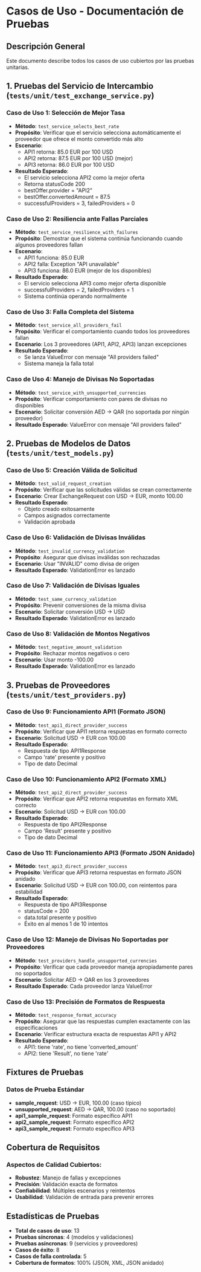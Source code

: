 # Casos de Uso - Documentación de Pruebas

## Descripción General

Este documento describe todos los casos de uso cubiertos por las pruebas unitarias.

## 1. Pruebas del Servicio de Intercambio (`tests/unit/test_exchange_service.py`)

### **Caso de Uso 1: Selección de Mejor Tasa**

- **Método**: `test_service_selects_best_rate`
- **Propósito**: Verificar que el servicio selecciona automáticamente el proveedor que ofrece el monto convertido más
  alto
- **Escenario**:
    - API1 retorna: 85.0 EUR por 100 USD
    - API2 retorna: 87.5 EUR por 100 USD (mejor)
    - API3 retorna: 86.0 EUR por 100 USD
- **Resultado Esperado**:
    - El servicio selecciona API2 como la mejor oferta
    - Retorna statusCode 200
    - bestOffer.provider = "API2"
    - bestOffer.convertedAmount = 87.5
    - successfulProviders = 3, failedProviders = 0

### **Caso de Uso 2: Resiliencia ante Fallas Parciales**

- **Método**: `test_service_resilience_with_failures`
- **Propósito**: Demostrar que el sistema continúa funcionando cuando algunos proveedores fallan
- **Escenario**:
    - API1 funciona: 85.0 EUR
    - API2 falla: Exception "API unavailable"
    - API3 funciona: 86.0 EUR (mejor de los disponibles)
- **Resultado Esperado**:
    - El servicio selecciona API3 como mejor oferta disponible
    - successfulProviders = 2, failedProviders = 1
    - Sistema continúa operando normalmente

### **Caso de Uso 3: Falla Completa del Sistema**

- **Método**: `test_service_all_providers_fail`
- **Propósito**: Verificar el comportamiento cuando todos los proveedores fallan
- **Escenario**: Los 3 proveedores (API1, API2, API3) lanzan excepciones
- **Resultado Esperado**:
    - Se lanza ValueError con mensaje "All providers failed"
    - Sistema maneja la falla total

### **Caso de Uso 4: Manejo de Divisas No Soportadas**

- **Método**: `test_service_with_unsupported_currencies`
- **Propósito**: Verificar comportamiento con pares de divisas no disponibles
- **Escenario**: Solicitar conversión AED → QAR (no soportada por ningún proveedor)
- **Resultado Esperado**: ValueError con mensaje "All providers failed"

## 2. Pruebas de Modelos de Datos (`tests/unit/test_models.py`)

### **Caso de Uso 5: Creación Válida de Solicitud**

- **Método**: `test_valid_request_creation`
- **Propósito**: Verificar que las solicitudes válidas se crean correctamente
- **Escenario**: Crear ExchangeRequest con USD → EUR, monto 100.00
- **Resultado Esperado**:
    - Objeto creado exitosamente
    - Campos asignados correctamente
    - Validación aprobada

### **Caso de Uso 6: Validación de Divisas Inválidas**

- **Método**: `test_invalid_currency_validation`
- **Propósito**: Asegurar que divisas inválidas son rechazadas
- **Escenario**: Usar "INVALID" como divisa de origen
- **Resultado Esperado**: ValidationError es lanzado

### **Caso de Uso 7: Validación de Divisas Iguales**

- **Método**: `test_same_currency_validation`
- **Propósito**: Prevenir conversiones de la misma divisa
- **Escenario**: Solicitar conversión USD → USD
- **Resultado Esperado**: ValidationError es lanzado

### **Caso de Uso 8: Validación de Montos Negativos**

- **Método**: `test_negative_amount_validation`
- **Propósito**: Rechazar montos negativos o cero
- **Escenario**: Usar monto -100.00
- **Resultado Esperado**: ValidationError es lanzado

## 3. Pruebas de Proveedores (`tests/unit/test_providers.py`)

### **Caso de Uso 9: Funcionamiento API1 (Formato JSON)**

- **Método**: `test_api1_direct_provider_success`
- **Propósito**: Verificar que API1 retorna respuestas en formato correcto
- **Escenario**: Solicitud USD → EUR con 100.00
- **Resultado Esperado**:
    - Respuesta de tipo API1Response
    - Campo 'rate' presente y positivo
    - Tipo de dato Decimal

### **Caso de Uso 10: Funcionamiento API2 (Formato XML)**

- **Método**: `test_api2_direct_provider_success`
- **Propósito**: Verificar que API2 retorna respuestas en formato XML correcto
- **Escenario**: Solicitud USD → EUR con 100.00
- **Resultado Esperado**:
    - Respuesta de tipo API2Response
    - Campo 'Result' presente y positivo
    - Tipo de dato Decimal

### **Caso de Uso 11: Funcionamiento API3 (Formato JSON Anidado)**

- **Método**: `test_api3_direct_provider_success`
- **Propósito**: Verificar que API3 retorna respuestas en formato JSON anidado
- **Escenario**: Solicitud USD → EUR con 100.00, con reintentos para estabilidad
- **Resultado Esperado**:
    - Respuesta de tipo API3Response
    - statusCode = 200
    - data.total presente y positivo
    - Éxito en al menos 1 de 10 intentos

### **Caso de Uso 12: Manejo de Divisas No Soportadas por Proveedores**

- **Método**: `test_providers_handle_unsupported_currencies`
- **Propósito**: Verificar que cada proveedor maneja apropiadamente pares no soportados
- **Escenario**: Solicitar AED → QAR en los 3 proveedores
- **Resultado Esperado**: Cada proveedor lanza ValueError

### **Caso de Uso 13: Precisión de Formatos de Respuesta**

- **Método**: `test_response_format_accuracy`
- **Propósito**: Asegurar que las respuestas cumplen exactamente con las especificaciones
- **Escenario**: Verificar estructura exacta de respuestas API1 y API2
- **Resultado Esperado**:
    - API1: tiene 'rate', no tiene 'converted_amount'
    - API2: tiene 'Result', no tiene 'rate'

## Fixtures de Pruebas

### **Datos de Prueba Estándar**

- **sample_request**: USD → EUR, 100.00 (caso típico)
- **unsupported_request**: AED → QAR, 100.00 (caso no soportado)
- **api1_sample_request**: Formato específico API1
- **api2_sample_request**: Formato específico API2
- **api3_sample_request**: Formato específico API3

## Cobertura de Requisitos

### **Aspectos de Calidad Cubiertos:**

- **Robustez**: Manejo de fallas y excepciones
- **Precisión**: Validación exacta de formatos
- **Confiabilidad**: Múltiples escenarios y reintentos
- **Usabilidad**: Validación de entrada para prevenir errores

## Estadísticas de Pruebas

- **Total de casos de uso**: 13
- **Pruebas síncronas**: 4 (modelos y validaciones)
- **Pruebas asíncronas**: 9 (servicios y proveedores)
- **Casos de éxito**: 8
- **Casos de falla controlada**: 5
- **Cobertura de formatos**: 100% (JSON, XML, JSON anidado)

#
